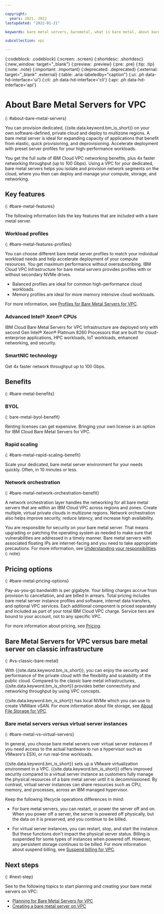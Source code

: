 ```yaml
---

copyright:
  years: 2021, 2022
lastupdated: "2022-01-21"

keywords: bare metal servers, baremetal, what is bare metal, about bare metal, bare metal features, bare metal benefits

subcollection: vpc

---
```


{:codeblock: .codeblock}
{:screen: .screen}
{:shortdesc: .shortdesc}
{:new_window: target="_blank"}
{:preview: .preview}
{:pre: .pre}
{:tip: .tip}
{:note: .note}
{:important: .important}
{:deprecated: .deprecated}
{:external: target="_blank" .external}
{:table: .aria-labeledby="caption"}
{:ui: .ph data-hd-interface='ui'}
{:cli: .ph data-hd-interface='cli'}
{:api: .ph data-hd-interface='api'}

# About Bare Metal Servers for VPC
{: #about-bare-metal-servers}

You can provision dedicated, {{site.data.keyword.bm_is_short}} on your own software-defined, private cloud and deploy to multizone regions. A bare metal server is ideal for expanding capacity of applications that benefit from elastic, quick provisioning, and deprovisioning. Accelerate deployment with preset server profiles for your high-performance workloads.  

You get the full suite of IBM Cloud VPC networking benefits, plus 4x faster networking throughput (up to 100 Gbps). Using a VPC for your dedicated, bare metal servers helps you isolate and provision network segments on the cloud, where you then can deploy and manage your compute, storage, and networking.  

## Key features
{: #bare-metal-features}

The following information lists the key features that are included with a bare metal server.

### Workload profiles
{: #bare-metal-features-profiles}

You can choose different bare metal server profiles to match your individual workload needs and help accelerate deployment of your compute resources. You get maximum performance without oversubscribing. IBM Cloud VPC Infrastructure for bare metal servers provides profiles with or without secondary NVMe drives. 

* Balanced profiles are ideal for common high-performance cloud workloads. 
* Memory profiles are ideal for more memory intensive cloud workloads. 

For more information, see [Profiles for Bare Metal Servers for VPC](/docs/vpc?topic=vpc-bare-metal-servers-profile).

### Advanced Intel® Xeon® CPUs 

IBM Cloud Bare Metal Servers for VPC Infrastructure are deployed only with second Gen Intel® Xeon® Platinum 8260 Processors that are built for cloud-enterprise applications, HPC workloads, IoT workloads, enhanced networking, and security. 

### SmartNIC technology  

Get 4x faster network throughput up to 100 Gbps. 

## Benefits
{: #bare-metal-benefits}

### BYOL
{: bare-metal-byol-benefit}

Renting licenses can get expensive. Bringing your own license is an option for IBM Cloud Bare Metal Servers for VPC.  

### Rapid scaling
{: #bare-metal-rapid-scaling-benefit}

Scale your dedicated, bare metal server environment for your needs quickly. Often, in 10 minutes or less.  

### Network orchestration 
{: #bare-metal-network-orchestration-benefit}

A network orchestration layer handles the networking for all bare metal servers that are within an IBM Cloud VPC across regions and zones. Create multiple, virtual private clouds in multizone regions. Network orchestration also helps improve security, reduce latency, and increase high availability. 

You are responsible for security on your bare metal server. That means upgrading or patching the operating system as needed to make sure that vulnerabilities are addressed in a timely manner. Bare metal servers with associated floating IPs are internet-facing and you need to take appropriate precautions. For more information, see [Understanding your responsibilities](/docs/vpc?topic=vpc-responsibilities-vpc#security-compliance).
{: note}

## Pricing options
{: #bare-metal-pricing-options}

Pay-as-you-go bandwidth is per gigabyte. Your billing charges accrue from provision to cancellation, and are billed in arrears. Total pricing includes bare metal server instance profiles and software, internet data transfers, and optional VPC services. Each additional component is priced separately and included as part of your total IBM Cloud VPC charge. Service tiers are bound to your account, not to any specific VPC.

For more information about pricing, see [Pricing](https://www.ibm.com/cloud/vpc/pricing#tab_2651670).

## Bare Metal Servers for VPC versus bare metal server on classic infrastructure
{: #vs-classic-bare-metal}

With {{site.data.keyword.bm_is_short}}, you can enjoy the security and performance of the private cloud with the flexibility and scalability of the public cloud. Compared to the classic bare metal infrastructures, {{site.data.keyword.bm_is_short}} provides better connectivity and networking throughput by using VPC concepts. 

{{site.data.keyword.bm_is_short}} has local NVMe which you can use to create VMWare vSAN. For more information about file storage, see [About File Storage for VPC](/docs/vpc?topic=vpc-file-storage-vpc-about). 

### Bare metal servers versus virtual server instances
{: #bare-metal-vs-virtual-servers}

In general, you choose bare metal servers over virtual server instances if you need access to the actual hardware to run a hypervisor such as VMware's ESXi, or run real-time workloads. 

{{site.data.keyword.bm_is_short}} sets up a VMware virtualization environment in a VPC. {{site.data.keyword.bm_is_short}} offers improved security compared to a virtual server instance as customers fully manage the physical resources of a bare metal server until it is decommissioned. By contrast, virtual server instances can share resources such as CPU, memory, and processes, across an IBM managed hypervisor.

Keep the following lifecycle operations differences in mind: 

* For bare metal servers, you can restart, or power the server off and on. When you power off a server, the server is powered off physically, but the data on it is preserved, and you continue to be billed.

* For virtual server instances, you can restart, stop, and start the instance. But these functions don't impact the physical server status. Billing is suspended for some types of instances when powered off. However, any persistent storage continues to be billed. For more information about suspend billing, see [Suspend billing for VPC](/docs/vpc?topic=vpc-suspend-billing).

<!--## High-level architecture of Bare Metal Servers for VPC
{: #architecture-diagram}-->

<!--Figure 1 shows an example of how bare metal servers can use the VPC networking functionality. For more information about VPC networking, see [About networking](/docs/vpc?topic=vpc-about-networking-for-vpc).-->

<!--![Figure showing connectivity and security of Bare Metal Servers for VPC](images/bare_metal_server_network_diagram.png "Figure showing connectivity and security of Bare Metal Servers for VPC"){: caption="Figure 1. Bare Metal Servers for VPC connectivity and security" caption-side="bottom"}-->

<!--See Figure 2 for the isolation architecture of Bare Metal Servers for VPC. For more information about VPC workload isolation architecture, see [VPC workload isolation architecture](/docs/vpc?topic=vpc-vpc-isolation#vpc_architecture).-->

<!--![Figure showing isolation architecture of Bare Metal Servers for VPC](images/bare_metal_server_archi_diagram.png "Figure showing isolation architecture of Bare Metal Servers for VPC"){: caption="Figure 2. Isolation architecture of Bare Metal Servers for VPC" caption-side="bottom"}-->

## Next steps
{: #next-step}

See to the following topics to start planning and creating your bare metal servers on VPC:

* [Planning for Bare Metal Servers for VPC](/docs/vpc?topic=vpc-planning-for-bare-metal-servers)
* [Creating a bare metal server on VPC](/docs/vpc?topic=vpc-creating-bare-metal-servers)
